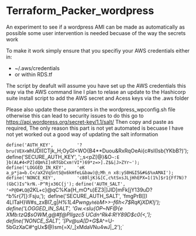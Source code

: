 # Terraform_Packer_wordpress
An experiment to see if a wordpress AMI can be made as automatically as possible 
some user intervention is needed becuase of the way the secrets work

To make it work simply ensure that you specifiy your AWS credentials either in:

* ~/.aws/credentials
* or within RDS.tf

The script by deafult will assume you have set up the AWS credentials this way via the AWS command line 
I plan to relase an update to the Hashicorp suite install script to add the AWS secret and Acess keys via the .aws folder

Please also update these paramters in the wordpress_wpconfig.sh file otherwise this can lead to security issues
to do this go to https://api.wordpress.org/secret-key/1.1/salt/
Then copy and paste as required, The only reason this part is not yet automated is becuase I have not yet worked out a good way of updating the salt information 

`define('AUTH_KEY',         '?bru(VEX<W`hUDI(CTjk_H;OyGI<WO{B4**Duou&RxRqOeAi{c#sI(Isb(YKbB?)');`
`define('SECURE_AUTH_KEY',  ';,s<pZ[@}&O`~:E }b(AL#4<PZ]dQm%I]nRTGbCxm!VI*)69*z=>].Z$&|J>ZYr~');`
`define('LOGGED_IN_KEY',    'eK a_p*ja=b.C</aX2VqSntS@x6kHfeL&baw)@;Mh_n x8:yS0H&I5&#&$%xAMAI');`
`define('NONCE_KEY',        'c80ljK)&[C,c%tSxsJLjHhEPX=1(1%]$r1{Ff7N)?(GbC)Is^krN.-P^Rjx36C{j');`
`define('AUTH_SALT',        '+P@D#LQ@`2KL+c}@qC%Ka{H_mO*u)EZ3|]JID]mFk[jY139uD?^b%r{7[}:Fsju,');`
`define('SECURE_AUTH_SALT', 'fmgPrB[[I 4LITaH}W#s_zxBl7_g|_H%1L4Pwng`yh6b`M>>-f6h<7$RqKjXDK!j');`
`define('LOGGED_IN_SALT',   'Gw.<slu{OP~NF@{e XMb:tzQ$sOWM,g@#f@PlIgzc5 UCdn^Rk4:R!Y89D$c0(<,');`
`define('NONCE_SALT',       '[Pv@uA[D+<mt8v2lShH>G_$A^=U-5bGzXaC#^gUx$@)sm{=X/_[xMdaVNu4wJ|_2');` 


